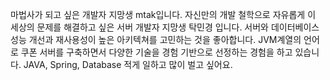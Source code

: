 마법사가 되고 싶은 개발자 지망생 mtak입니다.
자신만의 개발 철학으로 자유롭게 이 세상의 문제를 해결하고 싶은 서버 개발자 지망생 탁민경 입니다.
서버와 데이터베이스 성능 개선과 재사용성이 높은 아키텍쳐를 고민하는 것을 좋아합니다.
JVM계열의 언어로 쿠폰 서버를 구축하면서 다양한 기술을 경험 기반으로 선정하는 경험을 하고 있습니다.
JAVA, Spring, Database
적게 일하고 많이 벌고 싶어요.
